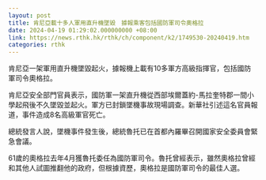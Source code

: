 ```yaml
---
layout: post
title: 肯尼亞載十多人軍用直升機墜毀　據報乘客包括國防軍司令奧格拉
date: 2024-04-19 01:29:02.000000000 +08:00
link: https://news.rthk.hk/rthk/ch/component/k2/1749530-20240419.htm
categories: rthk
---
```


肯尼亞一架軍用直升機墜毀起火，據報機上載有10多軍方高級指揮官，包括國防軍司令奧格拉。

肯尼亞安全部門官員表示，國防軍一架直升機從西部埃爾蓋約-馬拉奎特郡一間小學起飛後不久墜毀並起火。軍方已封鎖墜機事故現場調查。新華社引述這名官員報道，事件造成8名高級軍官死亡。

總統發言人說，墜機事件發生後，總統魯托已在首都內羅畢召開國家安全委員會緊急會議。

61歲的奧格拉去年4月獲魯托委任為國防軍司令。魯托曾經表示，雖然奧格拉曾經和其他人試圖推翻他的政府，但根據資歷，奧格拉是國防軍司令的最佳人選。

